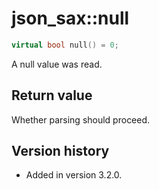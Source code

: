 # json_sax::null

```cpp
virtual bool null() = 0;
```

A null value was read.

## Return value

Whether parsing should proceed.

## Version history

- Added in version 3.2.0.
